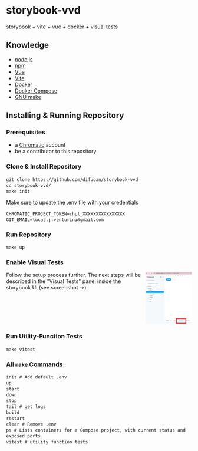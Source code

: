# storybook-vvd
storybook + vite + vue + docker + visual tests

## Knowledge
* [node.js](https://nodejs.org/en)
* [npm](https://docs.npmjs.com/)
* [Vue](https://vuejs.org/)
* [Vite](https://vitejs.dev/)
* [Docker](https://www.docker.com/)
* [Docker Compose](https://docs.docker.com/compose/)
* [GNU make](https://www.gnu.org/software/make/manual/make.html)

## Installing & Running Repository

### Prerequisites
* a [Chromatic](https://www.chromatic.com/) account
* be a contributor to this repository

### Clone & Install Repository
```
git clone https://github.com/difuoan/storybook-vvd
cd storybook-vvd/
make init
```
Make sure to update the .env file with your credentials
```
CHROMATIC_PROJECT_TOKEN=chpt_XXXXXXXXXXXXXXXX
GIT_EMAIL=lucas.j.venturini@gmail.com
```

### Run Repository
```
make up
```

### Enable Visual Tests
<img src="assets/visualTestingPanel.png" alt="Visual Testing panel inside the storybook UI" width="25%" align="right"/>
Follow the setup process further. The next steps will be described in the "Visual Tests" panel inside the storybook UI (see screenshot &rarr;)
<br clear="right"/>

### Run Utility-Function Tests
```
make vitest
```

### All `make` Commands
```
init # Add default .env
up
start
down
stop
tail # get logs
build
restart
clear # Remove .env
ps # Lists containers for a Compose project, with current status and exposed ports.
vitest # utility function tests
```
